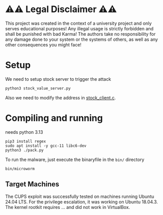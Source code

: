 # ⚠️⚠️ Legal Disclaimer ⚠️⚠️
This project was created in the context of a university project and only serves educational purposes!
Any illegal usage is strictly forbidden and shall be punished with bad Karma!
The authors take no responsibility for any damage done to your system or the systems of others, as well as any other consequences you might face!
# Setup
We need to setup stock server to trigger the attack
```
python3 stock_value_server.py
```
Also we need to modify the address in [stock_client.c](https://github.com/upc-malware-project/malware/blob/main/src/main/modules/stock_client.c#L18).

# Compiling and running
needs python 3.13
```
pip3 install regex
sudo apt install -y gcc-11 libc6-dev
python3 ./pack.py
```

To run the malware, just execute the binaryfile in the `bin/` directory
```
bin/microworm
```

## Target Machines
The CUPS exploit was successfully tested on machines running Ubuntu 24.04 LTS.
For the privilege escalation, it was working on Ubuntu 18.04.3.
The kernel rootkit requires ... and did not work in VirtualBox.
